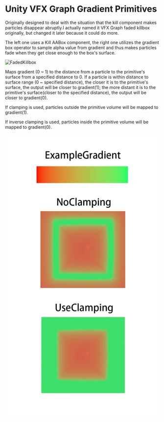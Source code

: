 # Unity VFX Graph Gradient Primitives
 Originally designed to deal with the situation that the kill component makes particles disappear abruptly.I actually named it VFX Graph faded killbox originally, but changed it later because it could do more.
 
 The left one uses a Kill AABox component, the right one utilizes the gradient box operator to sample alpha value from gradient and thus makes particles fade when they get close enough to the box's surface.
 
 ![FadedKillbox](https://github.com/brainiac19/UnityVFXGraphGradientPrimitives/blob/main/Pictures/FadedKillbox.gif)
 
 Maps gradient (0 ~ 1) to the distance from a particle to the primitive's surface from a specified distance to 0. If a particle is within distance to surface range (0 ~ specified distance), the closer it is to the primitive's surface, the output will be closer to gradient(1); the more distant it is to the primitive's surface(closer to the specified distance), the output will be closer to gradient(0).
 
 If clamping is used, particles outside the primitive volume will be mapped to gradient(1).
 
 If inverse clamping is used, particles inside the primitive volume will be mapped to gradient(0).
 
  ![Clamping](https://github.com/brainiac19/UnityVFXGraphGradientPrimitives/blob/main/Pictures/Clamping.png)
  
